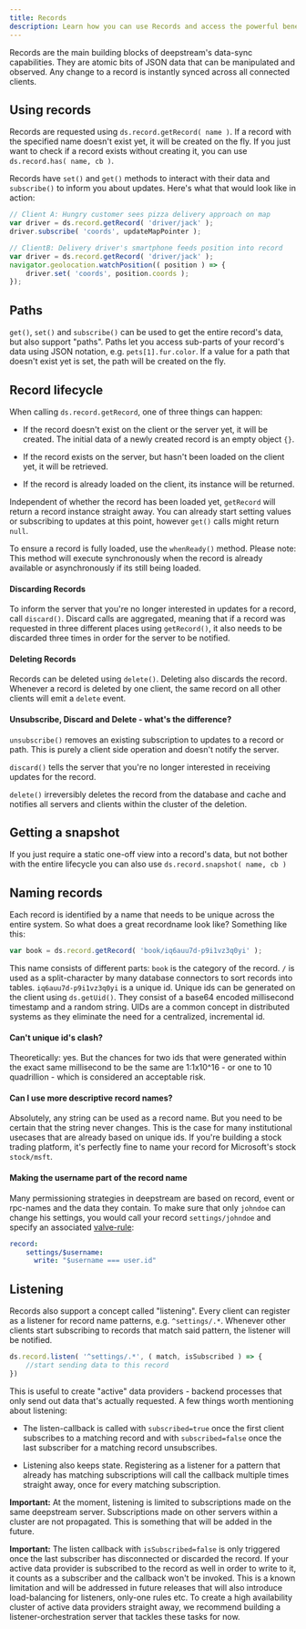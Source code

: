 ```yaml
---
title: Records
description: Learn how you can use Records and access the powerful benefits of datasync
---
```


Records are the main building blocks of deepstream's data-sync capabilities. They are atomic bits of JSON data that can be manipulated and observed. Any change to a record is instantly synced across all connected clients.

## Using records
Records are requested using `ds.record.getRecord( name )`. If a record with the specified name doesn't exist yet, it will be created on the fly. If you just want to check if a record exists without creating it, you can use `ds.record.has( name, cb )`.

Records have `set()` and `get()` methods to interact with their data and `subscribe()` to inform you about updates. Here's what that would look like in action:

```javascript
// Client A: Hungry customer sees pizza delivery approach on map
var driver = ds.record.getRecord( 'driver/jack' );
driver.subscribe( 'coords', updateMapPointer );
```

```javascript
// ClientB: Delivery driver's smartphone feeds position into record
var driver = ds.record.getRecord( 'driver/jack' );
navigator.geolocation.watchPosition(( position ) => {
    driver.set( 'coords', position.coords );
});
```

## Paths
`get()`, `set()` and `subscribe()` can be used to get the entire record's data, but also support "paths". Paths let you access sub-parts of your record's data using JSON notation, e.g. `pets[1].fur.color`. If a value for a path that doesn't exist yet is set, the path will be created on the fly.

## Record lifecycle
When calling `ds.record.getRecord`, one of three things can happen:

- If the record doesn't exist on the client or the server yet, it will be created. The initial data of a newly created record is an empty object `{}`.

- If the record exists on the server, but hasn't been loaded on the client yet, it will be retrieved.

- If the record is already loaded on the client, its instance will be returned.

Independent of whether the record has been loaded yet, `getRecord` will return a record instance straight away. You can already start setting values or subscribing to updates at this point, however `get()` calls might return `null`.

To ensure a record is fully loaded, use the `whenReady()` method. Please note: This method will execute synchronously when the record is already available or asynchronously if its still being loaded.

#### Discarding Records
To inform the server that you're no longer interested in updates for a record, call `discard()`. Discard calls are aggregated, meaning that if a record was requested in three different places using `getRecord()`, it also needs to be discarded three times in order for the server to be notified.

#### Deleting Records
Records can be deleted using `delete()`. Deleting also discards the record. Whenever a record is deleted by one client, the same record on all other clients will emit a `delete` event.

#### Unsubscribe, Discard and Delete - what's the difference?
`unsubscribe()` removes an existing subscription to updates to a record or path. This is purely a client side operation and doesn't notify the server.

`discard()` tells the server that you're no longer interested in receiving updates for the record.

`delete()` irreversibly deletes the record from the database and cache and notifies all servers and clients within the cluster of the deletion.

## Getting a snapshot
If you just require a static one-off view into a record's data, but not bother with the entire lifecycle you can also use `ds.record.snapshot( name, cb )`

## Naming records
Each record is identified by a name that needs to be unique across the entire system. So what does a great recordname look like? Something like this:

```javascript
var book = ds.record.getRecord( 'book/iq6auu7d-p9i1vz3q0yi' );
```

This name consists of different parts: `book` is the category of the record. `/` is used as a split-character by many database connectors to sort records into tables. `iq6auu7d-p9i1vz3q0yi` is a unique id. Unique ids can be generated on the client using `ds.getUid()`. They consist of a base64 encoded millisecond timestamp and a random string. UIDs are a common concept in distributed systems as they eliminate the need for a centralized, incremental id.

#### Can't unique id's clash?
Theoretically: yes. But the chances for two ids that were generated within the exact same millisecond to be the same are 1:1x10^16 - or one to 10 quadrillion - which is considered an acceptable risk.

#### Can I use more descriptive record names?
Absolutely, any string can be used as a record name. But you need to be certain that the string never changes. This is the case for many institutional usecases that are already based on unique ids. If you're building a stock trading platform, it's perfectly fine to name your record for Microsoft's stock `stock/msft`.

#### Making the username part of the record name
Many permissioning strategies in deepstream are based on record, event or rpc-names and the data they contain.
To make sure that only `johndoe` can change his settings, you would call your record `settings/johndoe` and specify an associated [valve-rule](../permission-conf-simple/):

```yaml
record:
    settings/$username:
      write: "$username === user.id"
```

## Listening
Records also support a concept called "listening". Every client can register as a listener for record name patterns, e.g. `^settings/.*`. Whenever other clients start subscribing to records that match said pattern, the listener will be notified.

```javascript
ds.record.listen( '^settings/.*', ( match, isSubscribed ) => {
    //start sending data to this record
})
```

This is useful to create "active" data providers - backend processes that only send out data that's actually requested. A few things worth mentioning about listening:

- The listen-callback is called with `subscribed=true` once the first client subscribes to a matching record and with `subscribed=false` once the last subscriber for a matching record unsubscribes.

- Listening also keeps state. Registering as a listener for a pattern that already has matching subscriptions will call the callback multiple times straight away, once for every matching subscription.

**Important:** At the moment, listening is limited to subscriptions made on the same deepstream server. Subscriptions made on other servers within a cluster are not propagated. This is something that will be added in the future.

**Important:** The listen callback with `isSubscribed=false` is only triggered once the last subscriber has disconnected or discarded the record. If your active data provider is subscribed to the record as well in order to write to it, it counts as a subscriber and the callback won't be invoked.
This is a known limitation and will be addressed in future releases that will also introduce load-balancing for listeners, only-one rules etc. To create a high availability cluster of active data providers straight away, we recommend building a listener-orchestration server that tackles these tasks for now.
